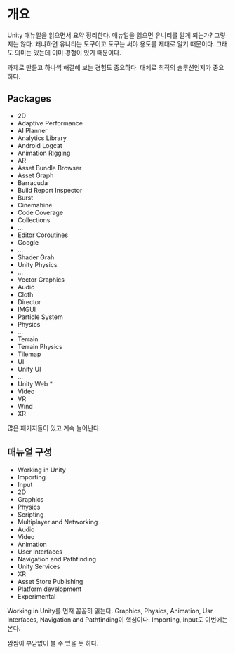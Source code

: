 # 개요 

Unity 매뉴얼을 읽으면서 요약 정리한다. 매뉴얼을 읽으면 유니티를 알게 되는가? 그렇지는 않다. 왜냐하면 유니티는 도구이고 도구는 써야 용도를 제대로 알기 때문이다. 그래도 의미는 있는데 이미 경험이 있기 때문이다. 

과제로 만들고 하나씩 해결해 보는 경험도 중요하다. 대체로 최적의 솔루션인지가 중요하다. 

## Packages 

- 2D
- Adaptive Performance
- AI Planner 
- Analytics Library 
- Android Logcat
- Animation Rigging 
- AR 
- Asset Bundle Browser
- Asset Graph
- Barracuda
- Build Report Inspector 
- Burst
- Cinemahine
- Code Coverage
- Collections
- ... 
- Editor Coroutines 
- Google 
- ... 
- Shader Grah 
- Unity Physics 
- ... 
- Vector Graphics 
- Audio 
- Cloth
- Director 
- IMGUI 
- Particle System 
- Physics 
- ...
- Terrain 
- Terrain Physics
- Tilemap 
- UI 
- Unity UI 
- ... 
- Unity Web * 
- Video
- VR
- Wind
- XR


많은 패키지들이 있고 계속 늘어난다. 


## 매뉴얼 구성

- Working in Unity 
- Importing
- Input 
- 2D
- Graphics 
- Physics 
- Scripting 
- Multiplayer and Networking
- Audio 
- Video 
- Animation 
- User Interfaces
- Navigation and Pathfinding
- Unity Services
- XR
- Asset Store Publishing
- Platform development 
- Experimental 

Working in Unity를 먼저 꼼꼼히 읽는다. Graphics, Physics, Animation, Usr Interfaces, Navigation and Pathfinding이 핵심이다. Importing, Input도 이번에는 본다. 

짬짬이 부담없이 볼 수 있을 듯 하다. 











